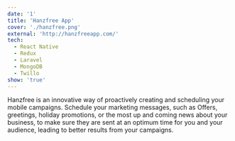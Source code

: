 ```yaml
---
date: '1'
title: 'Hanzfree App'
cover: './hanzfree.png'
external: 'http://hanzfreeapp.com/'
tech:
  - React Native
  - Redux
  - Laravel
  - MongoDB
  - Twillo
show: 'true'
---
```


Hanzfree is an innovative way of proactively creating and scheduling your mobile campaigns. Schedule your marketing messages, such as Offers, greetings, holiday promotions, or the most up and coming news about your business, to make sure they are sent at an optimum time for you and your audience, leading to better results from your campaigns.
